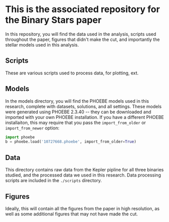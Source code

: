 # This is the associated repository for the Binary Stars paper

In this repository, you will find the data used in the analysis, scripts used throughout the paper, figures that didn't make the cut, and importantly the stellar models used in this analysis.

## Scripts

These are various scripts used to process data, for plotting, ext.

## Models

In the models directory, you will find the PHOEBE models used in this research, complete with datasets, solutions, and all settings. These models were generated using PHOEBE 2.3.40 -- they can be downloaded and imported with your own PHOEBE installation. If you have a different PHOEBE installaiton, this may require that you pass the `import_from_older` or `import_from_newer` option:

```python
import phoebe
b = phoebe.load('10727668.phoebe', import_from_older=True)
```

## Data

This directory contains raw data from the Kepler pipline for all three binaries studied, and the processed data we used in this research. Data processing scripts are included in the `./scripts` directory.

## Figures

Ideally, this will contain all the figures from the paper in high resolution, as well as some additional figures that may not have made the cut.